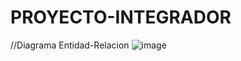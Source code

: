 # PROYECTO-INTEGRADOR

//Diagrama Entidad-Relacion
![image](https://user-images.githubusercontent.com/118904246/230848345-00165fef-2dfb-4b13-a3eb-667341d9e9cb.png)
